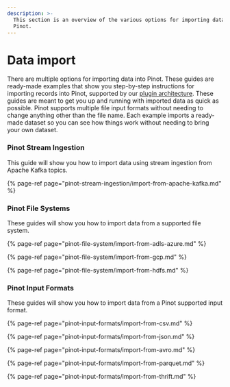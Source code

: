 ```yaml
---
description: >-
  This section is an overview of the various options for importing data into
  Pinot.
---
```


# Data import

There are multiple options for importing data into Pinot. These guides are ready-made examples that show you step-by-step instructions for importing records into Pinot, supported by our [plugin architecture](../../plugins/plugin-architecture.md). These guides are meant to get you up and running with imported data as quick as possible. Pinot supports multiple file input formats without needing to change anything other than the file name. Each example imports a ready-made dataset so you can see how things work without needing to bring your own dataset.

### Pinot Stream Ingestion

This guide will show you how to import data using stream ingestion from Apache Kafka topics.

{% page-ref page="pinot-stream-ingestion/import-from-apache-kafka.md" %}

### Pinot File Systems

These guides will show you how to import data from a supported file system.

{% page-ref page="pinot-file-system/import-from-adls-azure.md" %}

{% page-ref page="pinot-file-system/import-from-gcp.md" %}

{% page-ref page="pinot-file-system/import-from-hdfs.md" %}

### Pinot Input Formats

These guides will show you how to import data from a Pinot supported input format.

{% page-ref page="pinot-input-formats/import-from-csv.md" %}

{% page-ref page="pinot-input-formats/import-from-json.md" %}

{% page-ref page="pinot-input-formats/import-from-avro.md" %}

{% page-ref page="pinot-input-formats/import-from-parquet.md" %}

{% page-ref page="pinot-input-formats/import-from-thrift.md" %}

